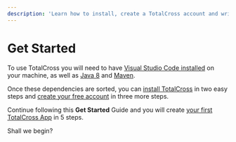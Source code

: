 ```yaml
---
description: 'Learn how to install, create a TotalCross account and write your first App.'
---
```


# Get Started

To use TotalCross you will need to have [Visual Studio Code installed](../miscelaneous/installing-visual-studio-code.md) on your machine, as well as [Java 8](../miscelaneous/java-8.md) and [Maven](../miscelaneous/maven.md). 

Once these dependencies are sorted, you can [install TotalCross](install.md) in two easy steps and [create your free account]() in three more steps.

Continue following this **Get Started** Guide and you will create [your first TotalCross App](hello-world.md) in 5 steps.

Shall we begin? 

